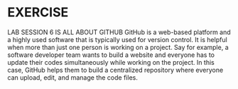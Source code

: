 # EXERCISE
LAB SESSION 6 IS ALL ABOUT GITHUB 
GitHub is a web-based platform and a highly used software that is typically used for version control. It is helpful when more than just one person is working on a project. Say for example, a software developer team wants to build a website and everyone has to update their codes simultaneously while working on the project. In this case, GitHub helps them to build a centralized repository where everyone can upload, edit, and manage the code files.

